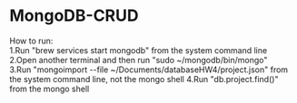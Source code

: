 # MongoDB-CRUD
How to run:<br>
  1.Run "brew services start mongodb" from the system command line<br>
  2.Open another terminal and then run "sudo ~/mongodb/bin/mongo"<br>
  3.Run "mongoimport --file  ~/Documents/databaseHW4/project.json" from the system command line, not the mongo shell
  4.Run "db.project.find()" from the mongo shell
